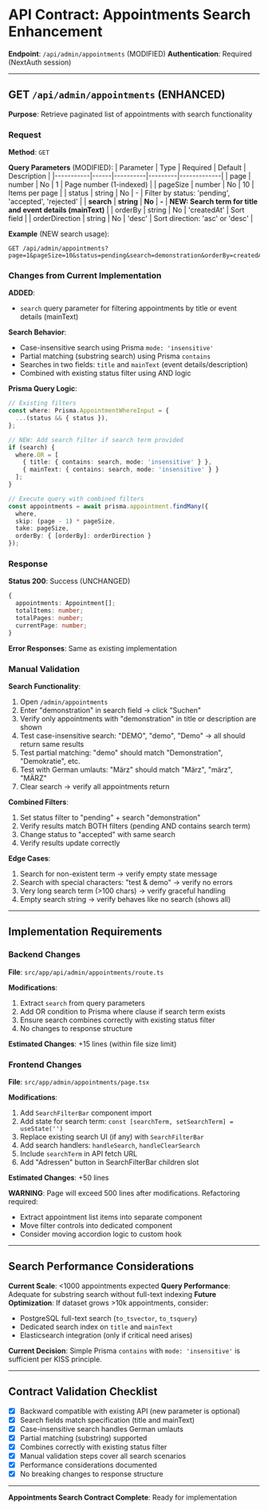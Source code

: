 # API Contract: Appointments Search Enhancement

**Endpoint**: `/api/admin/appointments` (MODIFIED)
**Authentication**: Required (NextAuth session)

---

## GET `/api/admin/appointments` (ENHANCED)

**Purpose**: Retrieve paginated list of appointments with search functionality

### Request

**Method**: `GET`

**Query Parameters** (MODIFIED):
| Parameter | Type | Required | Default | Description |
|-----------|------|----------|---------|-------------|
| page | number | No | 1 | Page number (1-indexed) |
| pageSize | number | No | 10 | Items per page |
| status | string | No | - | Filter by status: 'pending', 'accepted', 'rejected' |
| **search** | **string** | **No** | **-** | **NEW: Search term for title and event details (mainText)** |
| orderBy | string | No | 'createdAt' | Sort field |
| orderDirection | string | No | 'desc' | Sort direction: 'asc' or 'desc' |

**Example** (NEW search usage):
```
GET /api/admin/appointments?page=1&pageSize=10&status=pending&search=demonstration&orderBy=createdAt&orderDirection=desc
```

### Changes from Current Implementation

**ADDED**:
- `search` query parameter for filtering appointments by title or event details (mainText)

**Search Behavior**:
- Case-insensitive search using Prisma `mode: 'insensitive'`
- Partial matching (substring search) using Prisma `contains`
- Searches in two fields: `title` and `mainText` (event details/description)
- Combined with existing status filter using AND logic

**Prisma Query Logic**:
```typescript
// Existing filters
const where: Prisma.AppointmentWhereInput = {
  ...(status && { status }),
};

// NEW: Add search filter if search term provided
if (search) {
  where.OR = [
    { title: { contains: search, mode: 'insensitive' } },
    { mainText: { contains: search, mode: 'insensitive' } }
  ];
}

// Execute query with combined filters
const appointments = await prisma.appointment.findMany({
  where,
  skip: (page - 1) * pageSize,
  take: pageSize,
  orderBy: { [orderBy]: orderDirection }
});
```

### Response

**Status 200**: Success (UNCHANGED)
```typescript
{
  appointments: Appointment[];
  totalItems: number;
  totalPages: number;
  currentPage: number;
}
```

**Error Responses**: Same as existing implementation

### Manual Validation

**Search Functionality**:
1. Open `/admin/appointments`
2. Enter "demonstration" in search field → click "Suchen"
3. Verify only appointments with "demonstration" in title or description are shown
4. Test case-insensitive search: "DEMO", "demo", "Demo" → all should return same results
5. Test partial matching: "demo" should match "Demonstration", "Demokratie", etc.
6. Test with German umlauts: "März" should match "März", "märz", "MÄRZ"
7. Clear search → verify all appointments return

**Combined Filters**:
1. Set status filter to "pending" + search "demonstration"
2. Verify results match BOTH filters (pending AND contains search term)
3. Change status to "accepted" with same search
4. Verify results update correctly

**Edge Cases**:
1. Search for non-existent term → verify empty state message
2. Search with special characters: "test & demo" → verify no errors
3. Very long search term (>100 chars) → verify graceful handling
4. Empty search string → verify behaves like no search (shows all)

---

## Implementation Requirements

### Backend Changes
**File**: `src/app/api/admin/appointments/route.ts`

**Modifications**:
1. Extract `search` from query parameters
2. Add OR condition to Prisma where clause if search term exists
3. Ensure search combines correctly with existing status filter
4. No changes to response structure

**Estimated Changes**: +15 lines (within file size limit)

### Frontend Changes
**File**: `src/app/admin/appointments/page.tsx`

**Modifications**:
1. Add `SearchFilterBar` component import
2. Add state for search term: `const [searchTerm, setSearchTerm] = useState('')`
3. Replace existing search UI (if any) with `SearchFilterBar`
4. Add search handlers: `handleSearch`, `handleClearSearch`
5. Include `searchTerm` in API fetch URL
6. Add "Adressen" button in SearchFilterBar children slot

**Estimated Changes**: +50 lines

**WARNING**: Page will exceed 500 lines after modifications. Refactoring required:
- Extract appointment list items into separate component
- Move filter controls into dedicated component
- Consider moving accordion logic to custom hook

---

## Search Performance Considerations

**Current Scale**: <1000 appointments expected
**Query Performance**: Adequate for substring search without full-text indexing
**Future Optimization**: If dataset grows >10k appointments, consider:
- PostgreSQL full-text search (`to_tsvector`, `to_tsquery`)
- Dedicated search index on `title` and `mainText`
- Elasticsearch integration (only if critical need arises)

**Current Decision**: Simple Prisma `contains` with `mode: 'insensitive'` is sufficient per KISS principle.

---

## Contract Validation Checklist

- [x] Backward compatible with existing API (new parameter is optional)
- [x] Search fields match specification (title and mainText)
- [x] Case-insensitive search handles German umlauts
- [x] Partial matching (substring) supported
- [x] Combines correctly with existing status filter
- [x] Manual validation steps cover all search scenarios
- [x] Performance considerations documented
- [x] No breaking changes to response structure

---
**Appointments Search Contract Complete**: Ready for implementation
